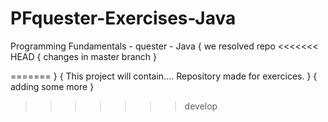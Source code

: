 # PFquester-Exercises-Java
Programming Fundamentals - quester - Java
{
we resolved repo
<<<<<<< HEAD
{
changes in master branch
}

=======
}
{
This project will contain....
Repository made for exercices.
}
{
adding some more
}
>>>>>>> develop
